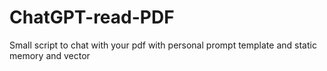 # ChatGPT-read-PDF
Small script to chat with your pdf with personal prompt template and static memory and vector
